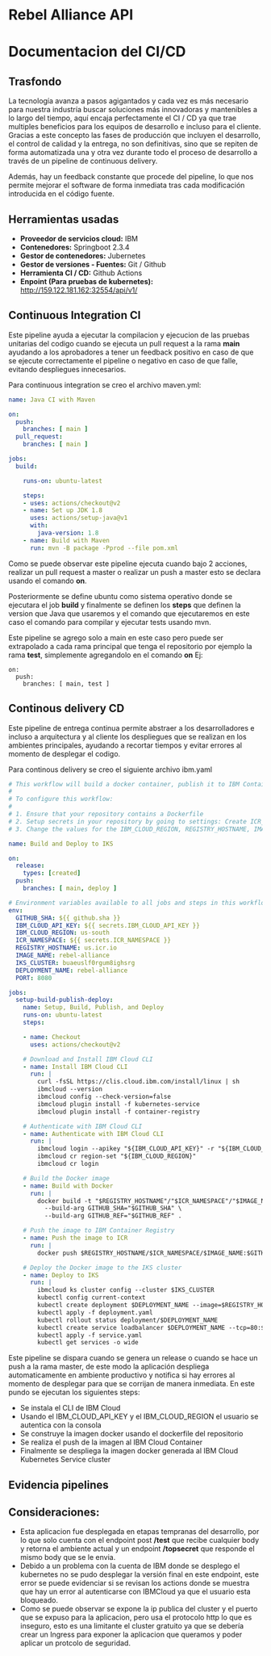 # Rebel Alliance API
# Documentacion del CI/CD

## Trasfondo
La tecnología avanza a pasos agigantados y cada vez es más necesario para nuestra industría buscar soluciones más innovadoras y mantenibles a lo largo del tiempo, aquí encaja perfectamente el CI / CD ya que trae multiples beneficios para los equipos de desarrollo e incluso para el cliente. Gracias a este concepto las fases de producción que incluyen el desarrollo, el control de calidad y la entrega, no son definitivas, sino que se repiten de forma automatizada una y otra vez durante todo el proceso de desarrollo a través de un pipeline de continuous delivery.

Además, hay un feedback constante que procede del pipeline, lo que nos permite mejorar el software de forma inmediata tras cada modificación introducida en el código fuente.

## Herramientas usadas

- **Proveedor de servicios cloud:** IBM
- **Contenedores:** Springboot 2.3.4
- **Gestor de contenedores:** Jubernetes
- **Gestor de versiones - Fuentes:** Git / Github
- **Herramienta CI / CD:** Github Actions
- **Enpoint (Para pruebas de kubernetes):** http://159.122.181.162:32554/api/v1/

## Continuous Integration CI
Este pipeline ayuda a ejecutar la compilacion y ejecucion de las pruebas unitarias del codigo cuando se ejecuta un pull request a la rama **main** ayudando a los aprobadores a tener un feedback positivo en caso de que se ejecute correctamente el pipeline o negativo en caso de que falle, evitando despliegues innecesarios.

Para continuous integration se creo el archivo maven.yml: 

```yaml
name: Java CI with Maven

on:
  push:
    branches: [ main ]
  pull_request:
    branches: [ main ]

jobs:
  build:

    runs-on: ubuntu-latest

    steps:
    - uses: actions/checkout@v2
    - name: Set up JDK 1.8
      uses: actions/setup-java@v1
      with:
        java-version: 1.8
    - name: Build with Maven
      run: mvn -B package -Pprod --file pom.xml
```
Como se puede observar este pipeline ejecuta cuando bajo 2 acciones, realizar un pull request a master o realizar un push a master esto se declara usando el comando **on**.

Posteriormente se define ubuntu como sistema operativo donde se ejecutara el job **build** y finalmente se definen los **steps** que definen la version que Java que usaremos y el comando que ejecutaremos en este caso el comando para compilar y ejecutar tests usando mvn.

Este pipeline se agrego solo a main en este caso pero puede ser extrapolado a cada rama principal que tenga el repositorio por ejemplo la rama **test**, simplemente agregandolo en el comando **on** Ej: 

```
on:
  push:
    branches: [ main, test ]
```
## Continous delivery CD
Este pipeline de entrega continua permite abstraer a los desarrolladores e incluso a arquitectura y al cliente los despliegues que se realizan en los ambientes principales, ayudando a recortar tiempos y evitar errores al momento de desplegar el codigo.

Para continous delivery se creo el siguiente archivo ibm.yaml

```yaml
# This workflow will build a docker container, publish it to IBM Container Registry, and deploy it to IKS when a release is created
#
# To configure this workflow:
#
# 1. Ensure that your repository contains a Dockerfile
# 2. Setup secrets in your repository by going to settings: Create ICR_NAMESPACE and IBM_CLOUD_API_KEY
# 3. Change the values for the IBM_CLOUD_REGION, REGISTRY_HOSTNAME, IMAGE_NAME, IKS_CLUSTER, DEPLOYMENT_NAME, and PORT

name: Build and Deploy to IKS

on:
  release:
    types: [created]
  push:
    branches: [ main, deploy ]

# Environment variables available to all jobs and steps in this workflow
env:
  GITHUB_SHA: ${{ github.sha }}
  IBM_CLOUD_API_KEY: ${{ secrets.IBM_CLOUD_API_KEY }}
  IBM_CLOUD_REGION: us-south
  ICR_NAMESPACE: ${{ secrets.ICR_NAMESPACE }}
  REGISTRY_HOSTNAME: us.icr.io
  IMAGE_NAME: rebel-alliance
  IKS_CLUSTER: buaeuslf0rgum8ighsrg
  DEPLOYMENT_NAME: rebel-alliance
  PORT: 8080

jobs:
  setup-build-publish-deploy:
    name: Setup, Build, Publish, and Deploy
    runs-on: ubuntu-latest
    steps:

    - name: Checkout
      uses: actions/checkout@v2

    # Download and Install IBM Cloud CLI
    - name: Install IBM Cloud CLI
      run: |
        curl -fsSL https://clis.cloud.ibm.com/install/linux | sh
        ibmcloud --version
        ibmcloud config --check-version=false
        ibmcloud plugin install -f kubernetes-service
        ibmcloud plugin install -f container-registry

    # Authenticate with IBM Cloud CLI
    - name: Authenticate with IBM Cloud CLI
      run: |
        ibmcloud login --apikey "${IBM_CLOUD_API_KEY}" -r "${IBM_CLOUD_REGION}" -g Default
        ibmcloud cr region-set "${IBM_CLOUD_REGION}"
        ibmcloud cr login

    # Build the Docker image
    - name: Build with Docker
      run: |
        docker build -t "$REGISTRY_HOSTNAME"/"$ICR_NAMESPACE"/"$IMAGE_NAME":"$GITHUB_SHA" \
          --build-arg GITHUB_SHA="$GITHUB_SHA" \
          --build-arg GITHUB_REF="$GITHUB_REF" .

    # Push the image to IBM Container Registry
    - name: Push the image to ICR
      run: |
        docker push $REGISTRY_HOSTNAME/$ICR_NAMESPACE/$IMAGE_NAME:$GITHUB_SHA

    # Deploy the Docker image to the IKS cluster
    - name: Deploy to IKS
      run: |
        ibmcloud ks cluster config --cluster $IKS_CLUSTER
        kubectl config current-context
        kubectl create deployment $DEPLOYMENT_NAME --image=$REGISTRY_HOSTNAME/$ICR_NAMESPACE/$IMAGE_NAME:$GITHUB_SHA --dry-run -o yaml > deployment.yaml
        kubectl apply -f deployment.yaml
        kubectl rollout status deployment/$DEPLOYMENT_NAME
        kubectl create service loadbalancer $DEPLOYMENT_NAME --tcp=80:$PORT --dry-run -o yaml > service.yaml
        kubectl apply -f service.yaml
        kubectl get services -o wide
```
Este pipeline se dispara cuando se genera un release o cuando se hace un push a la rama master, de este modo la aplicación despliega automaticamente en ambiente productivo y notifica si hay errores al momento de desplegar para que se corrijan de manera inmediata. En este pundo se ejecutan los siguientes steps:

- Se instala el CLI de IBM Cloud 
- Usando el IBM_CLOUD_API_KEY y el IBM_CLOUD_REGION el usuario se autentica con la consola
- Se construye la imagen docker usando el dockerfile del repositorio
- Se realiza el push de la imagen al IBM Cloud Container
- Finalmente se despliega la imagen docker generada al IBM Cloud Kubernetes Service cluster

## Evidencia pipelines


## Consideraciones:
- Esta aplicacion fue desplegada en etapas tempranas del desarrollo, por lo que solo cuenta con el endpoint post **/test** que recibe cualquier body y retorna el ambiente actual y un endpoint **/topsecret** que responde el mismo body que se le envia.
- Debido a un problema con la cuenta de IBM donde se desplego el kubernetes no se pudo desplegar la versión final en este endpoint, este error se puede evidenciar si se revisan los actions donde se muestra que hay un error al autenticarse con IBMCloud ya que el usuario esta bloqueado.
- Como se puede observar se expone la ip publica del cluster y el puerto que se expuso para la aplicacion, pero usa el protocolo http lo que es inseguro, esto es una limitante el cluster gratuito ya que se debería crear un Ingress para exponer la aplicacion que queramos y poder aplicar un protcolo de seguridad.


